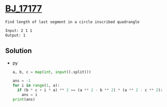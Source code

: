 # [BJ_17177](https://acmicpc.net/problem/17177)

```en
Find length of last segment in a circle inscribed quadrangle
```

```txt
Input: 2 1 1
Output: 1
```

## Solution

* py

  ```py
  a, b, c = map(int, input().split())

  ans = -1
  for i in range(1, a):
    if (b * c + i * a) ** 2 == (a ** 2 - b ** 2) * (a ** 2 - c ** 2):
      ans = i
  print(ans)
  ```
